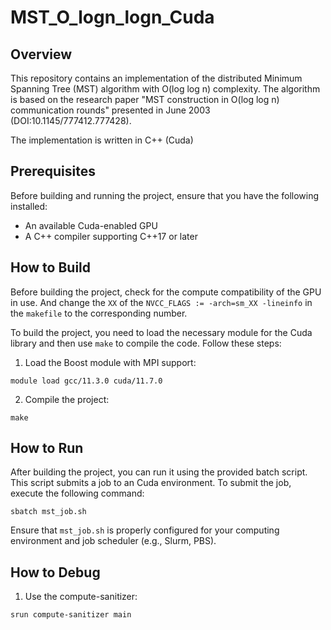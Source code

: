 # MST_O_logn_logn_Cuda


## Overview

This repository contains an implementation of the distributed Minimum Spanning Tree (MST) algorithm with O(log log n) complexity. The algorithm is based on the research paper "MST construction in O(log log n) communication rounds" presented in June 2003 (DOI:10.1145/777412.777428).

The implementation is written in C++ (Cuda)

## Prerequisites

Before building and running the project, ensure that you have the following installed:
- An available Cuda-enabled GPU
- A C++ compiler supporting C++17 or later

## How to Build
Before building the project, check for the compute compatibility of the GPU in use. And change the `XX` of the `NVCC_FLAGS := -arch=sm_XX -lineinfo` in the `makefile` to the corresponding number.

To build the project, you need to load the necessary module for the Cuda library and then use `make` to compile the code. Follow these steps:

1. Load the Boost module with MPI support:
```
module load gcc/11.3.0 cuda/11.7.0
```

2. Compile the project:
```
make
```

## How to Run

After building the project, you can run it using the provided batch script. This script submits a job to an Cuda environment. To submit the job, execute the following command:
```
sbatch mst_job.sh
```

Ensure that `mst_job.sh` is properly configured for your computing environment and job scheduler (e.g., Slurm, PBS).

## How to Debug

1. Use the compute-sanitizer:
```
srun compute-sanitizer main
```

